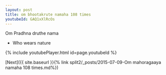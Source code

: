 ```yaml
---
layout: post
title: om bhootakrute namaha 108 times
youtubeId: GAQ1xXlRcOs
---
```

 
 
Om Pradhna druthe nama 
 
 -  Who wears nature 
 
  
 
  
 
 
 
 
 
 


{% include youtubePlayer.html id=page.youtubeId %}
 
[Next]({{ site.baseurl }}{% link  split2/_posts/2015-07-09-Om mahoragaaya namaha 108 times.md%})
 
